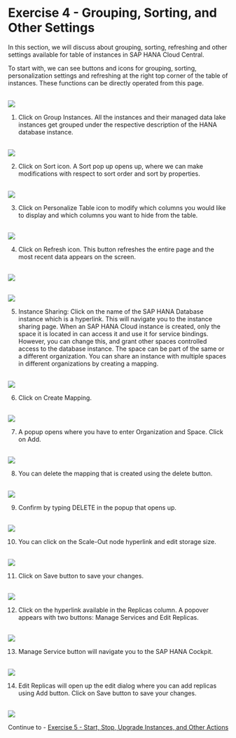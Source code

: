 # Exercise 4 - Grouping, Sorting, and Other Settings

In this section, we will discuss about grouping, sorting, refreshing and other settings available for table of instances in SAP HANA Cloud Central.
 
To start with, we can see buttons and icons for grouping, sorting, personalization settings and refreshing at the right top corner of the table of instances. These functions can be directly operated from this page.

<br>![](./images_new/1.png)

1. Click on Group Instances. All the instances and their managed data lake instances get grouped under the respective description of the HANA database instance.

<br>![](./images_new/2.png)

2. Click on Sort icon. A Sort pop up opens up, where we can make modifications with respect to sort order and sort by properties.

<br>![](./images_new/3.png)

3. Click on Personalize Table icon to modify which columns you would like to display and which columns you want to hide from the table.

<br>![](./images_new/4.png)

4. Click on Refresh icon. This button refreshes the entire page and the most recent data appears on the screen.

<br>![](./images_new/5.png)

<br>![](./images_new/6.png)

5. Instance Sharing: Click on the name of the SAP HANA Database instance which is a hyperlink. This will navigate you to the instance sharing page. When an SAP HANA Cloud instance is created, only the space it is located in can access it and use it for service bindings. However, you can change this, and grant other spaces controlled access to the database instance. The space can be part of the same or a different organization. You can share an instance with multiple spaces in different organizations by creating a mapping.

<br>![](./images_new/7.png)

6. Click on Create Mapping.

<br>![](./images_new/8.png)

7. A popup opens where you have to enter Organization and Space. Click on Add.

<br>![](./images_new/9.png)

8. You can delete the mapping that is created using the delete button.

<br>![](./images_new/10.png)

9. Confirm by typing DELETE in the popup that opens up.

<br>![](./images_new/11.png)

10. You can click on the Scale-Out node hyperlink and edit storage size.

<br>![](./images_new/12.png)

11. Click on Save button to save your changes.

<br>![](./images_new/13.png)

12. Click on the hyperlink available in the Replicas column. A popover appears with two buttons: Manage Services and Edit Replicas.

<br>![](./images_new/14.png)

13. Manage Service button will navigate you to the SAP HANA Cockpit.

<br>![](./images_new/15.png)

14. Edit Replicas will open up the edit dialog where you can add replicas using Add button. Click on Save button to save your changes.

<br>![](./images_new/16.png)

Continue to - [Exercise 5 - Start, Stop, Upgrade Instances, and Other Actions ](../ex_5/README.md)
